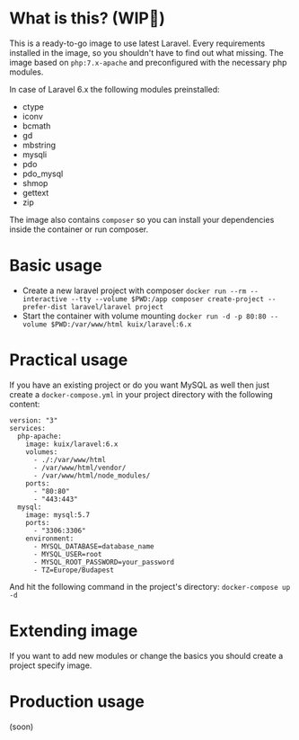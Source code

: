 # What is this? (WIP🚧)

This is a ready-to-go image to use latest Laravel. Every requirements installed in the image, so you shouldn't have to find out what missing. The image based on `php:7.x-apache` and preconfigured with the necessary php modules.

In case of Laravel 6.x the following modules preinstalled:

- ctype
- iconv 
- bcmath 
- gd 
- mbstring 
- mysqli 
- pdo 
- pdo_mysql 
- shmop
- gettext
- zip

The image also contains `composer` so you can install your dependencies inside the container or run composer.

# Basic usage

- Create a new laravel project with composer 
`docker run --rm --interactive --tty --volume $PWD:/app composer create-project --prefer-dist laravel/laravel project`
- Start the container with volume mounting 
`docker run -d -p 80:80 --volume $PWD:/var/www/html kuix/laravel:6.x`

# Practical usage
If you have an existing project or do you want MySQL as well then just create a `docker-compose.yml` in your project directory with the following content:

```
version: "3"
services:
  php-apache:
    image: kuix/laravel:6.x
    volumes:
      - ./:/var/www/html
      - /var/www/html/vendor/
      - /var/www/html/node_modules/
    ports:
      - "80:80"
      - "443:443"
  mysql:
    image: mysql:5.7
    ports:
      - "3306:3306"
    environment:
      - MYSQL_DATABASE=database_name
      - MYSQL_USER=root
      - MYSQL_ROOT_PASSWORD=your_password
      - TZ=Europe/Budapest
```

And hit the following command in the project's directory: `docker-compose up -d`

# Extending image
If you want to add new modules or change the basics you should create a project specify image.

# Production usage
(soon)
